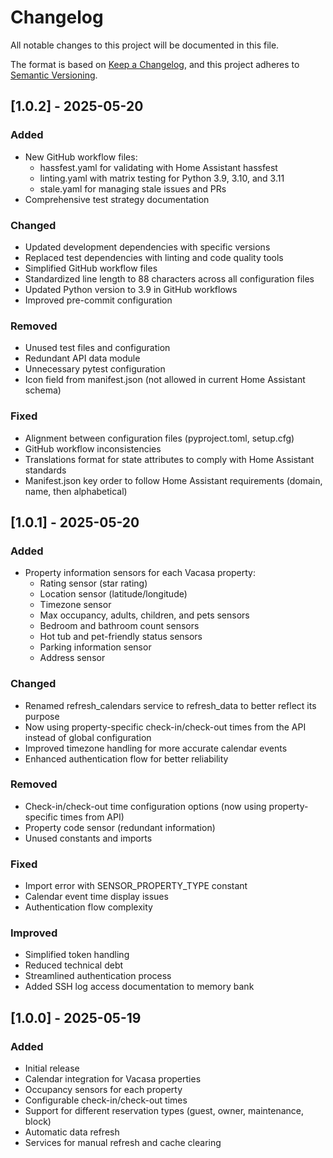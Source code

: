 # Changelog

All notable changes to this project will be documented in this file.

The format is based on [Keep a Changelog](https://keepachangelog.com/en/1.0.0/),
and this project adheres to [Semantic Versioning](https://semver.org/spec/v2.0.0.html).

## [1.0.2] - 2025-05-20

### Added
- New GitHub workflow files:
  - hassfest.yaml for validating with Home Assistant hassfest
  - linting.yaml with matrix testing for Python 3.9, 3.10, and 3.11
  - stale.yaml for managing stale issues and PRs
- Comprehensive test strategy documentation

### Changed
- Updated development dependencies with specific versions
- Replaced test dependencies with linting and code quality tools
- Simplified GitHub workflow files
- Standardized line length to 88 characters across all configuration files
- Updated Python version to 3.9 in GitHub workflows
- Improved pre-commit configuration

### Removed
- Unused test files and configuration
- Redundant API data module
- Unnecessary pytest configuration
- Icon field from manifest.json (not allowed in current Home Assistant schema)

### Fixed
- Alignment between configuration files (pyproject.toml, setup.cfg)
- GitHub workflow inconsistencies
- Translations format for state attributes to comply with Home Assistant standards
- Manifest.json key order to follow Home Assistant requirements (domain, name, then alphabetical)

## [1.0.1] - 2025-05-20

### Added
- Property information sensors for each Vacasa property:
  - Rating sensor (star rating)
  - Location sensor (latitude/longitude)
  - Timezone sensor
  - Max occupancy, adults, children, and pets sensors
  - Bedroom and bathroom count sensors
  - Hot tub and pet-friendly status sensors
  - Parking information sensor
  - Address sensor

### Changed
- Renamed refresh_calendars service to refresh_data to better reflect its purpose
- Now using property-specific check-in/check-out times from the API instead of global configuration
- Improved timezone handling for more accurate calendar events
- Enhanced authentication flow for better reliability

### Removed
- Check-in/check-out time configuration options (now using property-specific times from API)
- Property code sensor (redundant information)
- Unused constants and imports

### Fixed
- Import error with SENSOR_PROPERTY_TYPE constant
- Calendar event time display issues
- Authentication flow complexity

### Improved
- Simplified token handling
- Reduced technical debt
- Streamlined authentication process
- Added SSH log access documentation to memory bank

## [1.0.0] - 2025-05-19

### Added
- Initial release
- Calendar integration for Vacasa properties
- Occupancy sensors for each property
- Configurable check-in/check-out times
- Support for different reservation types (guest, owner, maintenance, block)
- Automatic data refresh
- Services for manual refresh and cache clearing
